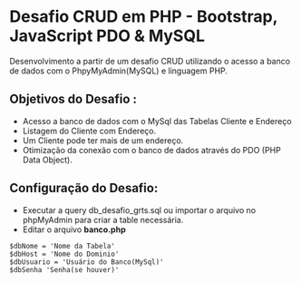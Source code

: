 # Desafio CRUD em PHP - Bootstrap, JavaScript  PDO & MySQL

Desenvolvimento a partir de um desafio CRUD utilizando o acesso a banco de dados com o PhpyMyAdmin(MySQL) e linguagem PHP.

## Objetivos do Desafio :

- Acesso a banco de dados com o MySql das Tabelas Cliente e Endereço 
- Listagem do Cliente com Endereço.
- Um Cliente pode ter mais de um endereço.
- Otimização da conexão com o banco de dados através do PDO (PHP Data Object).

## Configuração do Desafio:

- Executar a query db_desafio_grts.sql ou importar o arquivo no phpMyAdmin para criar a table necessária.
- Editar o arquivo **banco.php** 

```
$dbNome = 'Nome da Tabela' 
$dbHost = 'Nome do Dominio' 
$dbUsuario = 'Usuário do Banco(MySql)' 
$dbSenha 'Senha(se houver)'

```
